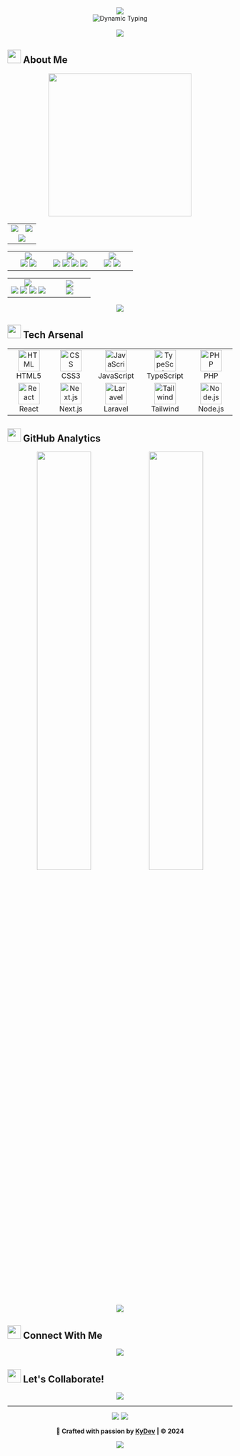 <div align="center">
  <img src="https://capsule-render.vercel.app/api?type=waving&color=gradient&customColorList=6,11,20&height=180&section=header&text=KyDev&fontSize=50&fontColor=fff&animation=fadeIn&fontAlignY=40&desc=Full-Stack%20Developer%20%7C%20Digital%20Innovator&descAlignY=60&descSize=18" />
</div>

<div align="center">
  <img src="https://readme-typing-svg.herokuapp.com?font=JetBrains+Mono&weight=600&size=24&duration=2000&pause=800&color=00D9FF&center=true&vCenter=true&multiline=true&width=500&height=80&lines=💻+Web+%26+Bot+Developer;🚀+Digital+Business+Enthusiast;⚡+Always+Learning+New+Tech" alt="Dynamic Typing" />
</div>

<br/>

<div align="center">
  <img src="https://github-readme-streak-stats.vercel.app//?user=kydev-tech&theme=tokyonight&hide_border=true&stroke=0000&background=0D1117&ring=00D9FF&fire=00D9FF&currStreakLabel=00D9FF" />
</div>

## <img src="https://user-images.githubusercontent.com/74038190/216122041-518ac897-8d92-4c6b-9b3f-ca01dcaf38ee.png" width="30" /> **About Me**

<div align="center">
  <img width="320" src="https://user-images.githubusercontent.com/74038190/229223263-cf2e4b07-2615-4f87-9c38-e37600f8381a.gif" />
</div>

<div align="center">
  <table>
    <tr>
      <td align="center">
        <img src="https://img.shields.io/badge/Pronouns-He%2FHim-blue?style=for-the-badge&logo=pronouns&logoColor=white&labelColor=4A90E2" />
      </td>
      <td align="center">
        <img src="https://img.shields.io/badge/Location-Indonesia%20🇮🇩-green?style=for-the-badge&logo=googlemaps&logoColor=white&labelColor=34A853" />
      </td>
    </tr>
    <tr>
      <td align="center" colspan="2">
        <img src="https://img.shields.io/badge/Current%20Focus-Full--Stack%20Development-purple?style=for-the-badge&logo=code&logoColor=white&labelColor=8B5CF6" />
      </td>
    </tr>
  </table>
</div>

<div align="center">
  <table>
    <tr>
      <td align="center" width="33%">
        <img src="https://img.shields.io/badge/Languages-2%20Active-orange?style=for-the-badge&logo=codesandbox&logoColor=white&labelColor=F97316" />
        <br/>
        <img src="https://img.shields.io/badge/JavaScript-F7DF1E?style=flat-square&logo=javascript&logoColor=black" />
        <img src="https://img.shields.io/badge/PHP-777BB4?style=flat-square&logo=php&logoColor=white" />
      </td>
      <td align="center" width="33%">
        <img src="https://img.shields.io/badge/Frameworks-4%20Mastered-red?style=for-the-badge&logo=framework&logoColor=white&labelColor=EF4444" />
        <br/>
        <img src="https://img.shields.io/badge/Next.js-000000?style=flat-square&logo=nextdotjs&logoColor=white" />
        <img src="https://img.shields.io/badge/React-61DAFB?style=flat-square&logo=react&logoColor=black" />
        <img src="https://img.shields.io/badge/Laravel-FF2D20?style=flat-square&logo=laravel&logoColor=white" />
        <img src="https://img.shields.io/badge/Node.js-339933?style=flat-square&logo=nodedotjs&logoColor=white" />
      </td>
      <td align="center" width="33%">
        <img src="https://img.shields.io/badge/Databases-2%20Types-cyan?style=for-the-badge&logo=database&logoColor=white&labelColor=06B6D4" />
        <br/>
        <img src="https://img.shields.io/badge/MySQL-4479A1?style=flat-square&logo=mysql&logoColor=white" />
        <img src="https://img.shields.io/badge/PostgreSQL-336791?style=flat-square&logo=postgresql&logoColor=white" />
      </td>
    </tr>
  </table>
</div>

<div align="center">
  <table>
    <tr>
      <td align="center" width="50%">
        <img src="https://img.shields.io/badge/Tools%20%26%20Workflow-4%20Daily-yellow?style=for-the-badge&logo=tools&logoColor=white&labelColor=F59E0B" />
        <br/>
        <img src="https://img.shields.io/badge/Docker-2496ED?style=flat-square&logo=docker&logoColor=white" />
        <img src="https://img.shields.io/badge/Git-F05032?style=flat-square&logo=git&logoColor=white" />
        <img src="https://img.shields.io/badge/Figma-F24E1E?style=flat-square&logo=figma&logoColor=white" />
        <img src="https://img.shields.io/badge/Postman-FF6C37?style=flat-square&logo=postman&logoColor=white" />
      </td>
      <td align="center" width="50%">
        <img src="https://img.shields.io/badge/Currently%20Learning-Next.js%2014-gradient?style=for-the-badge&logo=nextdotjs&logoColor=white&labelColor=000000" />
        <br/>
        <img src="https://readme-typing-svg.herokuapp.com?font=JetBrains+Mono&size=14&duration=3000&pause=1000&color=00D9FF&center=true&vCenter=true&width=250&height=25&lines=TypeScript;Python;Advanced+Animation;Framer+Motion" />
      </td>
    </tr>
  </table>
</div>

<div align="center">
  <img src="https://img.shields.io/badge/Fun%20Fact-I%20debug%20with%20console.log()%20😄-pink?style=for-the-badge&logo=javascript&logoColor=white&labelColor=EC4899" />
</div>

## <img src="https://user-images.githubusercontent.com/74038190/212284087-bbe7e430-757e-4901-90bf-4cd2ce3e1852.gif" width="30" /> **Tech Arsenal**

<div align="center">
  <table>
    <tr>
      <td align="center" width="110">
        <img src="https://skillicons.dev/icons?i=html" width="48" height="48" alt="HTML" />
        <br/>HTML5
      </td>
      <td align="center" width="110">
        <img src="https://skillicons.dev/icons?i=css" width="48" height="48" alt="CSS" />
        <br/>CSS3
      </td>
      <td align="center" width="110">
        <img src="https://skillicons.dev/icons?i=js" width="48" height="48" alt="JavaScript" />
        <br/>JavaScript
      </td>
      <td align="center" width="110">
        <img src="https://skillicons.dev/icons?i=ts" width="48" height="48" alt="TypeScript" />
        <br/>TypeScript
      </td>
      <td align="center" width="110">
        <img src="https://skillicons.dev/icons?i=php" width="48" height="48" alt="PHP" />
        <br/>PHP
      </td>
    </tr>
    <tr>
      <td align="center" width="110">
        <img src="https://skillicons.dev/icons?i=react" width="48" height="48" alt="React" />
        <br/>React
      </td>
      <td align="center" width="110">
        <img src="https://skillicons.dev/icons?i=nextjs" width="48" height="48" alt="Next.js" />
        <br/>Next.js
      </td>
      <td align="center" width="110">
        <img src="https://skillicons.dev/icons?i=laravel" width="48" height="48" alt="Laravel" />
        <br/>Laravel
      </td>
      <td align="center" width="110">
        <img src="https://skillicons.dev/icons?i=tailwind" width="48" height="48" alt="Tailwind" />
        <br/>Tailwind
      </td>
      <td align="center" width="110">
        <img src="https://skillicons.dev/icons?i=nodejs" width="48" height="48" alt="Node.js" />
        <br/>Node.js
      </td>
    </tr>
  </table>
</div>

## <img src="https://user-images.githubusercontent.com/74038190/216122065-2f028bae-25d6-4a3c-bc9f-175394ed83b5.png" width="30" /> **GitHub Analytics**

<div align="center">
  <img width="49%" src="https://github-readme-stats.vercel.app/api?username=kydev-tech&show_icons=true&theme=tokyonight&hide_border=true&bg_color=0D1117&title_color=00D9FF&icon_color=00D9FF&text_color=ffffff" />
  <img width="49%" src="https://github-readme-stats.vercel.app/api/top-langs/?username=kydev-tech&layout=compact&theme=tokyonight&hide_border=true&bg_color=0D1117&title_color=00D9FF&text_color=ffffff" />
</div>

<div align="center">
  <img src="https://github-readme-activity-graph.vercel.app/graph?username=kydev-tech&bg_color=0D1117&color=00D9FF&line=00D9FF&point=ffffff&area=true&hide_border=true" />
</div>

## <img src="https://user-images.githubusercontent.com/74038190/216122041-518ac897-8d92-4c6b-9b3f-ca01dcaf38ee.png" width="30" /> **Connect With Me**

<div align="center">
  <a href="https://instagram.com/langnrxy">
    <img src="https://img.shields.io/badge/Instagram-E4405F?style=for-the-badge&logo=instagram&logoColor=white&labelColor=E4405F" />
  </a>
</div>

## <img src="https://user-images.githubusercontent.com/74038190/216122041-518ac897-8d92-4c6b-9b3f-ca01dcaf38ee.png" width="30" /> **Let's Collaborate!**

<div align="center">
  <img src="https://readme-typing-svg.herokuapp.com?font=JetBrains+Mono&size=16&duration=3000&pause=1000&color=00D9FF&center=true&vCenter=true&width=400&height=30&lines=⭐+Star+my+repositories+if+you+find+them+useful!;🚀+Open+to+new+opportunities+and+projects!" />
</div>

---

<div align="center">
  <img src="https://capsule-render.vercel.app/api?type=waving&color=gradient&customColorList=6,11,20&height=120&section=footer&animation=twinkling" />
  
  <img src="https://readme-typing-svg.herokuapp.com?font=JetBrains+Mono&size=14&duration=4000&pause=1000&color=00D9FF&center=true&vCenter=true&width=600&height=50&lines=Thanks+for+visiting+my+profile!+Have+a+great+day!+🚀;Let's+build+something+amazing+together!+💫;Open+to+collaboration+and+new+opportunities!+✨" />
  
  **🎯 Crafted with passion by [KyDev](https://github.com/kydev-tech) | © 2024**
</div>

<div align="center">
  <img src="https://komarev.com/ghpvc/?username=kydev-tech&color=00D9FF&style=for-the-badge&label=Profile+Views" />
</div>
